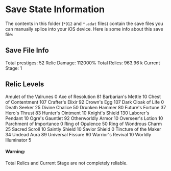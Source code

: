 Save State Information
===
The contents in this folder (`*912` and `*.adat` files) contain the save files you can manually splice into your iOS device. Here is some info about this save file:

## Save File Info
Total prestiges: 52
Relic Damage: 112000%
Total Relics: 963.96 k
Current Stage: 1

## Relic Levels

Amulet of the Valrunes	0
Axe of Resolution	81
Barbarian's Mettle	10
Chest of Contentment	107
Crafter's Elixir	92
Crown's Egg	107
Dark Cloak of Life	0
Death Seeker	25
Divine Chalice	50
Drunken Hammer	80
Future's Fortune	37
Hero's Thrust	83
Hunter's Ointment	10
Knight's Shield	130
Laborer's Pendant	10
Ogre's Gauntlet	92
Otherworldly Armor	10
Overseer's Lotion	10
Parchment of Importance	0
Ring of Opulence	50
Ring of Wondrous Charm	25
Sacred Scroll	10
Saintly Shield	10
Savior Shield	0
Tincture of the Maker	34
Undead Aura	89
Universal Fissure	60
Warrior's Revival	10
Worldly Illuminator	5

#### Warning:
Total Relics and Current Stage are not completely reliable.
